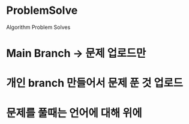# ProblemSolve
Algorithm Problem Solves

# Main Branch -> 문제 업로드만

# 개인 branch 만들어서 문제 푼 것 업로드

# 문제를 풀때는 언어에 대해 위에 
